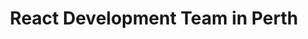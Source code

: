 ---
title: React Development Team in Perth
permalink: /landings/locations/perth/developer/react
technology: React
location: Perth
---